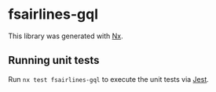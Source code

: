 # fsairlines-gql

This library was generated with [Nx](https://nx.dev).

## Running unit tests

Run `nx test fsairlines-gql` to execute the unit tests via [Jest](https://jestjs.io).

